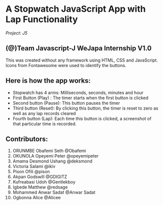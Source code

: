 # A Stopwatch JavaScript App with Lap Functionality
*_Project: J5_*

## (@)Team Javascript-J WeJapa Internship V1.0

This was created without any framework using HTML, CSS and JavaScript.
Icons from Fontawesome were used to identify the buttons.

## Here is how the app works:
- Stopwatch has 4 arms: Milliseconds, seconds, minutes and hour
- First Button (Play) : The timer starts when the first button is clicked
- Second button (Pause): This button pauses the timer
- Third button (Reset): By clicking this button, the timer is reset to zero as well as any lap records cleared
- Fourth button (Lap): Each time this button is clicked, a screenshot of that particular time is recorded.

## Contributors:
1. ORUNMBE Obafemi Seth     @Obafemi
2. OKUNOLA Opeyemi Peter	@opeyemipeter
3. Amama Desmond Ushang 	@deksmond
4. Victoria Salami	        @ikiv
5. Pison Ofili	            @pison
6. Akpan Godswill	        @GDIGITZ
7. Kufreabasi Udoh	        @Gentlekboy
8. Igbede Matthew	        @redsage
9. Mohammed Anwar Sadat	    @Anwar Sadat
10. Ogbonna Alice	        @Alicee